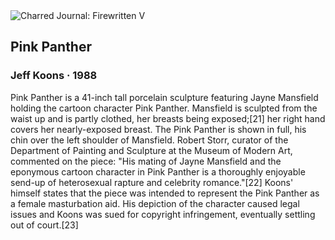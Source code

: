 <div class="artwork-of-the-day">
  <div class="container">
    <div class="img-wrapper">
      <img
        src="https://uploads2.wikiart.org/00422/images/jeff-koons/w1siziisijiyody1mcjdlfsiccisimnvbnzlcnqilcitcxvhbgl0esa5mcatcmvzaxplidiwmdb4mtq0mfx1mdazzsjdxq.jpg!Large.jpg"
        alt="Charred Journal: Firewritten V" />
    </div>
    <div class="artwork-detail">
      <div class="artwork-origin"> 
        <h2 class="artwork-name">Pink Panther</h2>
        <h3 class="artist">
          Jeff Koons
                    ·  1988
        </h3>
      </div>
      <p class="description">
        <span class="artwork-description-text ng-binding" ng-bind-html="viewModel.ArtworkOfTheDay.Description | unsafe">Pink Panther is a 41-inch tall porcelain sculpture featuring Jayne Mansfield holding the cartoon character Pink Panther. Mansfield is sculpted from the waist up and is partly clothed, her breasts being exposed;[21] her right hand covers her nearly-exposed breast. The Pink Panther is shown in full, his chin over the left shoulder of Mansfield. Robert Storr, curator of the Department of Painting and Sculpture at the Museum of Modern Art, commented on the piece: "His mating of Jayne Mansfield and the eponymous cartoon character in Pink Panther is a thoroughly enjoyable send-up of heterosexual rapture and celebrity romance."[22] Koons' himself states that the piece was intended to represent the Pink Panther as a female masturbation aid. His depiction of the character caused legal issues and Koons was sued for copyright infringement, eventually settling out of court.[23]</span>
                        <div class="text-shadow-container" ng-show="showShadow" style=""></div>
      </p>
    </div>
  </div>

</div>
